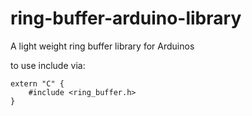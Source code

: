 # ring-buffer-arduino-library
A light weight ring buffer library for Arduinos

to use include via:
```
extern "C" {
    #include <ring_buffer.h>
}
```